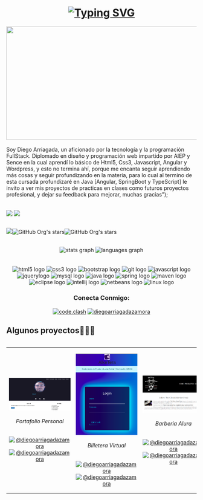 <H1 align="center">
<a href="https://git.io/typing-svg"><img src="https://readme-typing-svg.herokuapp.com?font=Ubuntu&size=50&duration=2000&pause=1000&color=green&multiline=false&width=740&height=120&lines=Hola+soy+Diego+Arriagada;Estoy+aprendiendo+Backend+Java;En+Alkemy+||+EnglishAlways;Y+en+TodoCode+Academy!!!" alt="Typing SVG" /></a>
</H1>

<img width="1000" height="300" src="https://user-images.githubusercontent.com/11466784/236975947-5e23ed51-ca67-42ea-bb55-da6f56465882.png"/>
  
  </br>

  <p align="left">
  Soy Diego Arriagada, un aficionado por la tecnología y la programación FullStack. Diplomado en diseño y programación web impartido por AIEP y Sence en la cual aprendí lo básico de Html5, Css3, Javascript, Angular y Wordpress, y esto no termina ahí,
  porque me encanta seguir aprendiendo más cosas y seguir profundizando en la materia, para lo cual al termino de esta
  cursada profundizaré en Java [Angular, SpringBoot y TypeScript] le invito a ver mis proyectos
  de practicas en clases como futuros proyectos profesional, y dejar su feedback para mejorar, muchas gracias");
 </p>
</br>
<a align="center" target="_blank" href="https://www.linkedin.com/in/diegoarriagadazamora/"><img align="center" src="https://img.shields.io/badge/-LinkedIn-0077B5?style=for-the-badge&logo=Linkedin&logoColor=white"></img></a>
<a align="center" target="_blank" href="mailto:diegoarriagadazamora@gmail.com"><img align="center" src="https://img.shields.io/badge/-Gmail-D14836?style=for-the-badge&logo=Gmail&logoColor=white"></img></a>
</br> </br>

![](https://komarev.com/ghpvc/?username=diegoarriagadazamora&label=PROFILE+VIEWS)![GitHub Org's stars](https://img.shields.io/github/stars/diegoarriagadazamora?style=social)![GitHub Org's stars](https://img.shields.io/github/followers/diegoarriagadazamora?style=social)

</br>

<div align="center">
  <img src="https://github-readme-stats.vercel.app/api?hide_title=false&hide_rank=false&show_icons=true&include_all_commits=true&count_private=true&disable_animations=false&theme=blue-green&locale=en&hide_border=false&username=diegoarriagadazamora" height="150" alt="stats graph"  />
  <img src="https://github-readme-stats.vercel.app/api/top-langs?locale=en&hide_title=false&layout=compact&card_width=320&langs_count=5&theme=blue-green&hide_border=false&username=diegoarriagadazamora" height="150" alt="languages graph"  />
</div>
</br>
</br>
<div align="center">
   
  <img src="https://cdn.jsdelivr.net/gh/devicons/devicon/icons/html5/html5-original.svg" height="30" width="42" alt="html5 logo"  />
  <img src="https://cdn.jsdelivr.net/gh/devicons/devicon/icons/css3/css3-original.svg" height="30" width="42" alt="css3 logo"  />
  <img src="https://cdn.jsdelivr.net/gh/devicons/devicon/icons/bootstrap/bootstrap-original.svg" height="30" width="42" alt="bootstrap logo"  />
  <img src="https://cdn.jsdelivr.net/gh/devicons/devicon/icons/git/git-original.svg" height="30" width="42" alt="git logo"  />
  <img src="https://cdn.jsdelivr.net/gh/devicons/devicon/icons/javascript/javascript-original.svg" height="30" width="42" alt="javascript logo"  /> 
  <img src="https://cdn.jsdelivr.net/gh/devicons/devicon/icons/jquery/jquery-original.svg" height="30" width="42" alt="jquerylogo"  />
  <img src="https://cdn.jsdelivr.net/gh/devicons/devicon/icons/mysql/mysql-original.svg" height="30" width="42" alt="mysql logo"  />
  <img src="https://cdn.jsdelivr.net/gh/devicons/devicon/icons/java/java-original.svg" height="30" width="42" alt="java logo"  />
  <img src="https://cdn.jsdelivr.net/gh/devicons/devicon/icons/spring/spring-original.svg" height="30" width="42" alt="spring logo"  />
  <img src="https://cdn.jsdelivr.net/gh/devicons/devicon/icons/maven/maven-original.svg" height="30" width="42" alt="maven logo"  />
  <img src="https://cdn.jsdelivr.net/gh/devicons/devicon/icons/eclipse/eclipse-original.svg" height="30" width="42" alt="eclipse logo"  />
  <img src="https://cdn.jsdelivr.net/gh/devicons/devicon/icons/intellij/intellij-original.svg" height="30" width="42" alt="intellij logo"  />
  <img src="https://www.logo.wine/a/logo/NetBeans/NetBeans-Logo.wine.svg" height="40" width="52" alt="netbeans logo"  />
  <img src="https://cdn.jsdelivr.net/gh/devicons/devicon/icons/linux/linux-original.svg" height="30" width="42" alt="linux logo"  />
  
  </div>

</div>
<h3 align="center">Conecta Conmigo:</h3>
<p align="center">
  <a href="https://instagram.com/diego_arriagadazamora" target="blank"><img align="center" src="https://raw.githubusercontent.com/rahuldkjain/github-profile-readme-generator/master/src/images/icons/Social/instagram.svg" alt="code.clash" height="30" width="40" /></a>
<a href="https://linkedin.com/in/diegoarriagadazamora" target="blank"><img align="center" src="https://raw.githubusercontent.com/rahuldkjain/github-profile-readme-generator/master/src/images/icons/Social/linked-in-alt.svg" alt="diegoarriagadazamora" height="30" width="40" /></a>
</p>

<!-------------------------->
<div id="proyectos">
<h2 >Algunos proyectos👨🏻‍💻</h2>

<table align="left" >
<tr border="none">
  <td width="25%" align="center">
    <p align="center"> 
      <a href="https://diegoarriagadazamora.github.io/Portafolio/" title="Go to Source">
     <img align="center" width=100% src="https://github.com/diegoarriagadazamora/Portafolio/blob/master/assets/img/proyecto/portafolio.png" alt="WEB" /></a>
      </p>
    <p align="center">
      <h6>Portafolio Personal</h6>
      <a href="https://diegoarriagadazamora.github.io/Portafolio/" target="blank"><img align="center" src="https://img.shields.io/badge/DEMO-FF0000?style=for-the-badge&logo=DEMO&logoColor=white" alt="@diegoarriagadazamora"  /></a>
        <a href="https://github.com/diegoarriagadazamora/Portafolio" target="blank"><img align="center" src="https://img.shields.io/badge/GitHub-100000?style=for-the-badge&logo=github&logoColor=white" alt="@diegoarriagadazamora" /></a>
    </p>       
</td>
<td width="25%" align="center">
    <p align="center">
      <a href="https://diegoarriagadazamora.github.io/Billetera_Virtual/" title="Go to Source">
     <img align="center" width=100% src="https://github.com/diegoarriagadazamora/Portafolio/blob/master/assets/img/proyecto/alketera.png"    alt="WEB" /></a>
      </p>
    <p align="center">
      <h6>Billetera Virtual</h6>
      <a href="https://diegoarriagadazamora.github.io/Billetera_Virtual/" target="blank"><img align="center" src="https://img.shields.io/badge/DEMO-FF0000?style=for-the-badge&logo=DEMO&logoColor=white" alt="@diegoarriagadazamora"  /></a>
        <a href="https://github.com/diegoarriagadazamora/Billetera_Virtual" target="blank"><img align="center" src="https://img.shields.io/badge/GitHub-100000?style=for-the-badge&logo=github&logoColor=white" alt="@diegoarriagadazamora" /></a>
    </p>       
</td>
  
  <td width="25%" align="center">
    <p align="center">
      <a href="https://diegoarriagadazamora.github.io/Barberia/" title="Go to Source">
     <img align="center" width=100% src="https://github.com/diegoarriagadazamora/Portafolio/blob/master/assets/img/proyecto/barberia-alura.png"    alt="WEB" /></a>
      </p>
    <p align="center">
      <h6>Barberia Alura</h6>
      <a href="https://diegoarriagadazamora.github.io/Barberia/" target="blank"><img align="center" src="https://img.shields.io/badge/DEMO-FF0000?style=for-the-badge&logo=DEMO&logoColor=white" alt="@diegoarriagadazamora"  /></a>
        <a href="https://github.com/diegoarriagadazamora/Barberia" target="blank"><img align="center" src="https://img.shields.io/badge/GitHub-100000?style=for-the-badge&logo=github&logoColor=white" alt="@diegoarriagadazamora" /></a>
    </p>       
</td>

   <td width="25%" align="center">
    <p align="center">
      <a href="https://diegoarriagadazamora.github.io/alurachallenge/" title="Go to Source">
     <img align="center" width=100% src="https://github.com/diegoarriagadazamora/Portafolio/blob/master/assets/img/proyecto/encriptador.png"    alt="WEB" /></a>
      </p>
    <p align="center">
      <h6>Encriptador</h6>
      <a href="https://diegoarriagadazamora.github.io/alurachallenge/" target="blank"><img align="center" src="https://img.shields.io/badge/DEMO-FF0000?style=for-the-badge&logo=DEMO&logoColor=white" alt="@diegoarriagadazamora"  /></a>
        <a href="https://github.com/diegoarriagadazamora/alurachallenge" target="blank"><img align="center" src="https://img.shields.io/badge/GitHub-100000?style=for-the-badge&logo=github&logoColor=white" alt="@diegoarriagadazamora" /></a>
    </p>       
</td>
  
</tr>
</table>
  </div>
<br>
<br><br>
<br>
<br><br><br>
<br><br>

<!------------------------->
